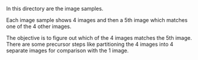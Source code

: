 In this directory are the image samples.

Each image sample shows 4 images and then a 5th image which matches one of the 4 other images.

The objective is to figure out which of the 4 images matches the 5th image.
There are some precursor steps like partitioning the 4 images into 4 separate images for comparison with the 1 image.
